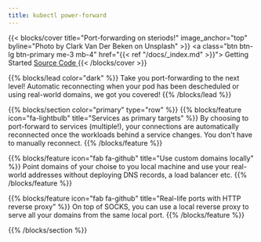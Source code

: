 ```yaml
---
title: kubectl power-forward
---
```


{{< blocks/cover title="Port-forwarding on steriods!" image_anchor="top" byline="Photo by Clark Van Der Beken on Unsplash" >}}
<a class="btn btn-lg btn-primary me-3 mb-4" href="{{< ref "/docs/_index.md" >}}">
  Getting Started <i class="fas fa-arrow-alt-circle-right ms-2"></i>
</a>
<a class="btn btn-lg btn-secondary me-3 mb-4" href="https://github.com/mikel-jason/kubectl-power-forward" target="_blank">
  Source Code <i class="fab fa-github ms-2 "></i>
</a>
{{< /blocks/cover >}}

{{% blocks/lead color="dark" %}}
Take you port-forwarding to the next level! Automatic reconnecting when your pod has been descheduled or using real-world domains, we got you covered!
{{% /blocks/lead %}}

{{% blocks/section color="primary" type="row" %}}
{{% blocks/feature icon="fa-lightbulb" title="Services as primary targets" %}}
By choosing to port-forward to services (multiple!), your connections are automatically reconnected once the workloads behind a service changes. You don't have to manually reconnect.
{{% /blocks/feature %}}

{{% blocks/feature icon="fab fa-github" title="Use custom domains locally" %}}
Point domains of your choise to you local machine and use your real-world addresses without deploying DNS records, a load balancer etc.
{{% /blocks/feature %}}

{{% blocks/feature icon="fab fa-github" title="Real-life ports with HTTP reverse proxy" %}}
On top of SOCKS, you can use a local reverse proxy to serve all your domains from the same local port.
{{% /blocks/feature %}}



{{% /blocks/section %}}
